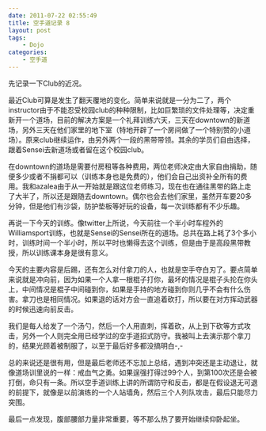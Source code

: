 ```yaml
---
date: 2011-07-22 02:55:49
title: 空手道记录 8
layout: post
tags:
    - Dojo
categories:
    - 空手道
---
```

<!--more-->

先记录一下Club的近况。

最近Club可算是发生了翻天覆地的变化。简单来说就是一分为二了，两个instructor由于不能忍受校园club的种种限制，比如巨繁琐的文件处理等，决定重新开一个道场，目前的解决方案是一个礼拜训练六天，三天在downtown的新道场，另外三天在他们家里的地下室（特地开辟了一个房间做了一个特别赞的小道场）。原来club继续运作，由另外两个一段的黑带带领。其余的学员们自由选择，跟着Sensei去新道场或者留在这个校园club。

在downtown的道场是需要付房租等各种费用，两位老师决定由大家自由捐助，随便多少或者不捐都可以（训练本身也是免费的），他们会自己出资补全所有的费用。我和azalea由于从一开始就是跟这位老师练习，现在也在通往黑带的路上走了大半了，所以还是跟随去downtown。偶尔也会去他们家里，虽然开车要20多分钟，但是他们有沙袋，防护垫板等好玩的设备，每一次训练都有不少乐趣。

再说一下今天的训练。像twitter上所说，今天前往一个半小时车程外的Williamsport训练，也就是Sensei的Sensei所在的道场。总共在路上耗了3个多小时，训练时间一个半小时，所以平时也懒得去这个训练，但是由于是高段黑带教授，所以训练课本身是很有意义。

今天的主要内容是后踢，还有怎么对付拿刀的人，也就是空手夺白刃了。要点简单来说就是冲向前，因为如果一个人拿一根棍子打你，最坏的情况是棍子头抡在你头上，中间情况是棍子中间碰到你，如果是手持的地方碰到你则几乎不会有什么伤害。拿刀也是相同情况。如果退的话对方会一直追着砍打，所以要在对方挥动武器的时候迅速向前反击。

我们是每人给发了一个汤勺，然后一个人用直刺，挥着砍，从上到下砍等方式攻击，另外一个人则完全用已经学过的空手道招式防守。我被叫上去演示那个拿刀的，结果光顾着被制服了，以至于最后好多都没搞明白-,-

总的来说还是很有用，但是最后老师还不忘加上总结，遇到冲突还是主动退让，就像道场训里说的一样：戒血气之勇。如果逞强打得过99个人，到第100次还是会被打倒，命只有一条。所以空手道训练上讲的所谓防守和反击，都是在假设退无可退的前提下，就像是以前演练的一个人站墙角，然后三个人列队攻击，最后只能尽力突围。

最后一点发现，腹部腰部力量非常重要，等不那么热了要开始继续仰卧起坐。
